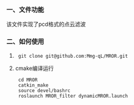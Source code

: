 ### 一、文件功能

该文件实现了pcd格式的点云滤波

### 二、如何使用

1.      git clone git@github.com:Mmg-qL/MROR.git

2. cmake编译运行

        cd MROR
        catkin_make
        source devel/bashrc
        roslaunch MROR_filter dynamicMROR.launch
